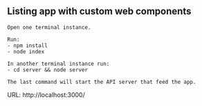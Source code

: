 ## Listing app with custom web components
```
Open one terminal instance.

Run:
- npm install
- node index

In another terminal instance run:
- cd server && node server  

The last command will start the API server that feed the app.

```

URL: http://localhost:3000/
